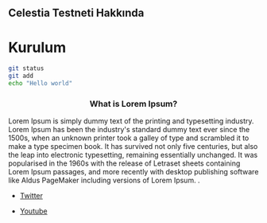 ## Celestia Testneti Hakkında

# Kurulum

```sh
git status
git add
echo "Hello world"
```
<p>
 <h3 style="text-align: center;">What is Lorem Ipsum? </h3>

Lorem Ipsum is simply dummy text of the printing and typesetting industry. Lorem Ipsum has been the industry's standard dummy text ever since the 1500s, when an unknown printer took a galley of type and scrambled it to make a type specimen book. It has survived not only five centuries, but also the leap into electronic typesetting, remaining essentially unchanged. It was popularised in the 1960s with the release of Letraset sheets containing Lorem Ipsum passages, and more recently with desktop publishing software like Aldus PageMaker including versions of Lorem Ipsum.
. 
</p>


- [Twitter](https://twitter.com/Kriptofenomen1?t=jhgTLibOOn4lM8fkUs-Bsg&s=09)


- [Youtube](https://www.youtube.com/channel/UCFRlfYUBuDABD8clVhb-q0A)
